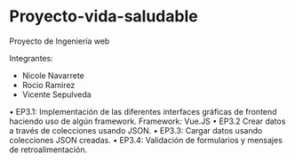 # Proyecto-vida-saludable
Proyecto de Ingeniería web

Integrantes:
- Nicole Navarrete
- Rocio Ramirez
- Vicente Sepulveda

• EP3.1: Implementación de las diferentes interfaces gráficas de frontend haciendo uso de algún framework.
         Framework: Vue.JS
• EP3.2 Crear datos a través de colecciones usando JSON.
• EP3.3: Cargar datos usando colecciones JSON creadas.
• EP3.4: Validación de formularios y mensajes de retroalimentación.

